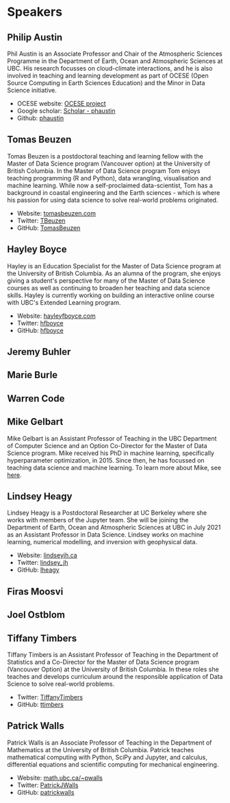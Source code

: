 # Speakers

## Philip Austin

Phil Austin is an Associate Professor and Chair of the Atmospheric Sciences Programme in the Department of Earth, Ocean and Atmospheric Sciences at UBC.  His research focusses on cloud-climate interactions, and he is also involved in teaching and learning development as part of OCESE (Open Source Computing in Earth Sciences Education) and the Minor in Data Science initiative.

- OCESE website: [OCESE project](https://eoas-ubc.github.io/)
- Google scholar: [Scholar - phaustin](https://scholar.google.com/citations?user=HS6eBM4AAAAJ&hl=en)
- Github: [phaustin](https://github.com/phaustin)

## Tomas Beuzen

Tomas Beuzen is a postdoctoral teaching and learning fellow with the Master of Data Science program (Vancouver option) at the University of British Columbia. In the Master of Data Science program Tom enjoys teaching programming (R and Python), data wrangling, visualisation and machine learning. While now a self-proclaimed data-scientist, Tom has a background in coastal engineering and the Earth sciences - which is where his passion for using data science to solve real-world problems originated.

- Website: [tomasbeuzen.com](https://www.tomasbeuzen.com/)
- Twitter: [TBeuzen](https://twitter.com/TBeuzen)
- GitHub: [TomasBeuzen](https://github.com/TomasBeuzen)

## Hayley Boyce

Hayley is an Education Specialist for the Master of Data Science program at the University of British Columbia.  As an alumna of the program, she enjoys giving a student's perspective for many of the Master of Data Science courses as well as continuing to broaden her teaching and data science skills. Hayley is currently working on building an interactive online course with UBC's Extended Learning program.

- Website: [hayleyfboyce.com](https://www.hayleyfboyce.com/)
- Twitter: [hfboyce](https://twitter.com/hayleyfboyce)
- GitHub: [hfboyce](https://github.com/hfboyce)

## Jeremy Buhler

## Marie Burle

## Warren Code

## Mike Gelbart

Mike Gelbart is an Assistant Professor of Teaching in the UBC Department of Computer Science and an Option Co-Director for the Master of Data Science program. Mike received his PhD in machine learning, specifically hyperparameter optimization, in 2015. Since then, he has focussed on teaching data science and machine learning. To learn more about Mike, see [here](https://www.mikegelbart.com/).

## Lindsey Heagy

Lindsey Heagy is a Postdoctoral Researcher at UC Berkeley where she works with members of the Jupyter team. She will be joining the Department of Earth, Ocean and Atmospheric Sciences at UBC in July 2021 as an Assistant Professor in Data Science. Lindsey works on machine learning, numerical modelling, and inversion with geophysical data.  

- Website: [lindseyjh.ca](https://lindseyjh.ca)
- Twitter: [lindsey_jh](https://twitter.com/lindsey_jh)
- GitHub: [lheagy](http://github.com/lheagy)

## Firas Moosvi

## Joel Ostblom

## Tiffany Timbers

Tiffany Timbers is an Assistant Professor of Teaching in the Department of Statistics and a Co-Director for the Master of Data Science program (Vancouver Option) at the University of British Columbia. In these roles she teaches and develops curriculum around the responsible application of Data Science to solve real-world problems.

- Twitter: [TiffanyTimbers](https://twitter.com/TiffanyTimbers)
- GitHub: [ttimbers](https://github.com/ttimbers)

## Patrick Walls

Patrick Walls is an Associate Professor of Teaching in the Department of Mathematics at the University of British Columbia. Patrick teaches mathematical computing with Python, SciPy and Jupyter, and calculus, differential equations and scientific computing for mechanical engineering.

- Website: [math.ubc.ca/~pwalls](https://www.math.ubc.ca/~pwalls)
- Twitter: [PatrickJWalls](https://twitter.com/PatrickJWalls)
- GitHub: [patrickwalls](https://github.com/patrickwalls)
